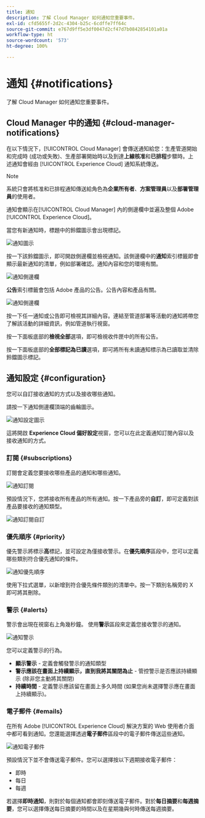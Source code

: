 ```yaml
---
title: 通知
description: 了解 Cloud Manager 如何通知您重要事件。
exl-id: cfd5655f-2d2c-4304-b25c-6cdffe7ff64c
source-git-commit: e767d9ff5e3df0047d2cf47d7b0842854101a01a
workflow-type: ht
source-wordcount: '573'
ht-degree: 100%

---
```



# 通知 {#notifications}

了解 Cloud Manager 如何通知您重要事件。

## Cloud Manager 中的通知 {#cloud-manager-notifications}

在以下情況下，[!UICONTROL Cloud Manager] 會傳送通知給您：生產管道開始和完成時 (成功或失敗)、生產部署開始時以及到達&#x200B;**上線核准**&#x200B;和&#x200B;**已排程**&#x200B;步驟時。上述通知會經由 [!UICONTROL Experience Cloud] 通知系統傳送。

>[!NOTE]
>
>系統只會將核准和已排程通知傳送給角色為&#x200B;**企業所有者**、**方案管理員**&#x200B;以及&#x200B;**部署管理員**&#x200B;的使用者。

通知會顯示在[!UICONTROL Cloud Manager] 內的側邊欄中並遍及整個 Adobe [!UICONTROL Experience Cloud]。

當您有新通知時，標題中的鈴鐺圖示會出現標記。

![通知圖示](/help/assets/notifications-bell-badged.png)

按一下該鈴鐺圖示，即可開啟側邊欄並檢視通知。該側邊欄中的&#x200B;**通知**&#x200B;索引標籤即會顯示最新通知的清單，例如部署確認。通知內容和您的環境有關。

![通知側邊欄](/help/assets/notifications-activities.png)

**公告**&#x200B;索引標籤會包括 Adobe 產品的公告。公告內容和產品有關。

![通知側邊欄](/help/assets/notificaitons-announcements.png)

按一下任一通知或公告即可檢視其詳細內容。連結至管道部署等活動的通知將帶您了解該活動的詳細資訊，例如管道執行視窗。

按一下面板底部的&#x200B;**檢視全部**&#x200B;選項，即可檢視收件匣中的所有公告。

按一下面板底部的&#x200B;**全部標記為已讀**&#x200B;選項，即可將所有未讀通知標示為已讀取並清除鈴鐺圖示標記。

## 通知設定 {#configuration}

您可以自訂接收通知的方式以及接收哪些通知。

請按一下通知側邊欄頂端的齒輪圖示。

![通知設定圖示](/help/assets/notifications-configuration.png)

這將開啟 **Experience Cloud 偏好設定**&#x200B;視窗，您可以在此定義通知訂閱內容以及接收通知的方式。

### 訂閱 {#subscriptions}

訂閱會定義您要接收哪些產品的通知和哪些通知。

![通知訂閱](/help/assets/notifications-subscriptions.png)

預設情況下，您將接收所有產品的所有通知。按一下產品旁的&#x200B;**自訂**，即可定義對該產品要接收的通知類型。

![通知訂閱自訂](/help/assets/notifications-subscriptions-customize.png)

### 優先順序 {#priority}

優先警示將標示&#x200B;**高**&#x200B;標記，並可設定為僅接收警示。在&#x200B;**優先順序**&#x200B;區段中，您可以定義哪些類別符合優先通知的條件。

![通知優先順序](/help/assets/notifications-priority.png)

使用下拉式選單，以新增到符合優先條件類別的清單中。按一下類別名稱旁的 X 即可將其刪除。

### 警示 {#alerts}

警示會出現在視窗右上角幾秒鐘。 使用&#x200B;**警示**&#x200B;區段來定義您接收警示的通知。

![通知警示](/help/assets/notifications-alerts.png)

您可以定義警示的行為。

* **顯示警示** - 定義會觸發警示的通知類型
* **警示應該在畫面上持續顯示，直到我將其關閉為止** - 管控警示是否應該持續顯示 (除非您主動將其關閉)
* **持續時間** - 定義警示應該留在畫面上多久時間 (如果您尚未選擇警示應在畫面上持續顯示)。

### 電子郵件 {#emails}

在所有 Adobe [!UICONTROL Experience Cloud] 解決方案的 Web 使用者介面中都可看到通知。您還能選擇透過&#x200B;**電子郵件**&#x200B;區段中的電子郵件傳送這些通知。

![通知電子郵件](/help/assets/notifications-emails.png)

預設情況下並不會傳送電子郵件。您可以選擇按以下週期接收電子郵件：

* 即時
* 每日
* 每週

若選擇&#x200B;**即時通知**，則對於每個通知都會即刻傳送電子郵件。對於&#x200B;**每日摘要**&#x200B;和&#x200B;**每週摘要**，您可以選擇傳送每日摘要的時間以及在星期幾與何時傳送每週摘要。
